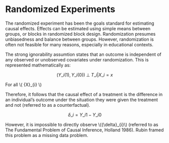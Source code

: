 


Randomized Experiments
========================================================

The randomized experiment has been the goals standard for estimating causal effects. Effects can be estimated using simple means between groups, or blocks in randomized block design. Randomization presumes unbiasedness and balance between groups. However, randomization is often not feasible for many reasons, especially in educational contexts.

The strong ignorability assumtion states that an outcome is independent of any observed or unobserved covariates under randomization. This is represented mathematically as:

$$({ Y }\_{ i }(1),{ Y }\_{ i }(0)) \; \bot \; { T }\_{ i }|{ X }\_{ i }=x$$

For all \\( {X}_{i} \\)

Therefore, it follows that the causal effect of a treatment is the difference in an individual’s outcome under the situation they were given the treatment and not (referred to as a counterfactual).

$${\delta}\_{i} = { Y }\_{ i1 }-{ Y }\_{ i0 }$$

However, it is impossible to directly observe \\({\delta}_{i}\\) (referred to as The Fundamental Problem of Causal Inference, Holland 1986). Rubin framed this problem as a missing data problem.


